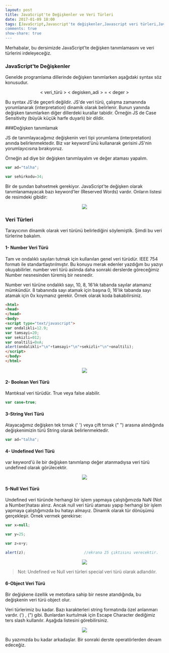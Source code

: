 ```yaml
---
layout: post
title: JavaScript'te Değişkenler ve Veri Türleri
date: 2017-01-09 18:00
tags: [JavaScript,Javascript'te değişkenler,Javascript veri türleri,Javascript dersleri]
comments: true
show-share: true
---
```


Merhabalar, bu dersimizde JavaScript'te değişken tanımlamasını ve veri türlerini irdeleyeceğiz.

### JavaScript'te Değişkenler

Genelde programlama dillerinde değişken tanımlarken aşağıdaki syntax söz konusudur.

<p align="center"> < veri_türü > < degisken_adi > = < deger > </p>

Bu syntax JS'de geçerli değildir. JS'de veri türü, çalışma zamanında yorumlanarak (interpretation) dinamik olarak belirlenir. Bunun yanında değişken tanımlarken diğer dillerdeki kurallar tabidir. Örneğin JS de Case Sensitivity (büyük küçük harfe duyarlı) bir dildir.

###Değişken tanımlamak

JS de tanımlayacağımız değişkenin veri tipi yorumlama (interpretation) anında belirlenmektedir. Biz var keyword'ünü kullanarak gerisini JS'nin yorumlayıcısına bırakıyoruz.

Örneğin ad diye bir değişken tanımlayalım ve değer ataması yapalım.

```javascript
var ad="talha";

var sehirkodu=34;
```

Bir de şundan bahsetmek gerekiyor. JavaScript'te değişken olarak tanımlanamayacak bazı keyword'ler (Reserved Words) vardır. Onların listesi de resimdeki gibidir:

<p align="center">
  <img src="https://raw.githubusercontent.com/talhakum/talhakum.github.io/master/img/js2.png"/>
</p>

### Veri Türleri

Tarayıcının dinamik olarak veri türünü belirlediğini söylemiştik. Şimdi bu veri türlerine bakalım.

#### 1- Number Veri Türü

Tam ve ondalıklı sayıları tutmak için kullanılan genel veri türüdür. IEEE 754 formatı ile standartlaştırılmıştır. Bu konuyu merak edenler yazdığım bu yazıyı okuyabilirler. number veri türü aslında daha sonraki derslerde göreceğimiz Number nesnesinden türemiş bir nesnedir.

Number veri türüne ondalıklı sayı, 10, 8, 16'lık tabanda sayılar atamanız mümkündür. 8 tabanında sayı atamak için başına 0, 16'lık tabanda sayı atamak için 0x koymanız gerekir. Örnek olarak koda bakabilirsiniz.

```html
<html>
<head>
</head>
<body>
<script type="text/javascript">
var ondalikli=12.9;
var tamsayi=20;
var sekizli=012;
var onaltili=0xA;
alert(ondalikli+"\n"+tamsayi+"\n"+sekizli+"\n"+onaltili);
</script>
</body>
</html>
```

<p align="center">
  <img src="https://raw.githubusercontent.com/talhakum/talhakum.github.io/master/img/js3.png"/>
</p>

#### 2- Boolean Veri Türü

Mantıksal veri türüdür. True veya false alabilir.

```javascript
var case=true;
```

#### 3-String Veri Türü

Atayacağımız değişken tek tırnak (' ') veya çift tırnak (" ") arasına alındığında değişkenimizin türü String olarak belirlenmektedir.

```javascript
var ad="talha";
```

#### 4- Undefined Veri Türü

var keyword'ü ile bir değişken tanımlanıp değer atanmadıysa veri türü undefined olarak görülecektir.


<p align="center">
  <img src="https://raw.githubusercontent.com/talhakum/talhakum.github.io/master/img/js4.png"/>
</p>

#### 5-Null Veri Türü

Undefined veri türünde herhangi bir işlem yapmaya çalıştığımızda NaN (Not a Number)hatası alırız. Ancak null veri türü ataması yapıp herhangi bir işlem yapmaya çalıştığımızda bu hatayı almayız. Dinamik olarak tür dönüşümü gerçekleşir. Örnek vermek gerekirse:


```javascript
var x=null;

var y=25;

var z=x+y;   

alert(z);                          //ekrana 25 çıktısını verecektir.
```

<p align="center">
  <img src="https://raw.githubusercontent.com/talhakum/talhakum.github.io/master/img/js5.png"/>
</p>

> Not: Undefined ve Null veri türleri special veri türü olarak adlandılır.

#### 6-Object Veri Türü

Bir değişkene özellik ve metotlara sahip bir nesne atandığında, bu değişkenin veri türü object olur.

Veri türlerimiz bu kadar. Bazı karakterleri string formatında özel anlanmarı vardır. (') , (") gibi. Bunlardan kurtulmak için Escape Character dediğimiz ters slash kullanılır. Aşağıda listesini görebilirsiniz.

<p align="center">
  <img src="https://raw.githubusercontent.com/talhakum/talhakum.github.io/master/img/js6.png"/>
</p>

Bu yazımızda bu kadar arkadaşlar. Bir sonraki derste operatörlerden devam edeceğiz.
